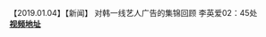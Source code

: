 【2019.01.04】【新闻】 对韩一线艺人广告的集锦回顾 李英爱02：45处    
**[视频地址](http://t.cn/EGxQelc?m=4325194506507592&u=3965220781)**   